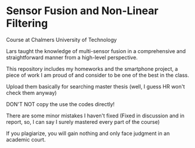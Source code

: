 # Sensor Fusion and Non-Linear Filtering
Course at Chalmers University of Technology

Lars taught the knowledge of multi-sensor fusion in a comprehensive and straightforward manner from a high-level perspective. 

This repository includes my homeworks and the smartphone project, a piece of work I am proud of and consider to be one of the best in the class.

Upload them basically for searching master thesis (well, I guess HR won't check them anyway)

DON'T NOT copy the use the codes directly!

There are some minor mistakes I haven't fixed (Fixed in discussion and in report, so, I can say I surely mastered every part of the course)

If you plagiarize, you will gain nothing and only face judgment in an academic court.
